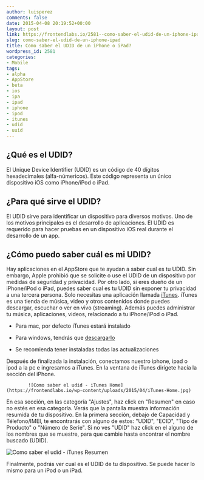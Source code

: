 ```yaml
---
author: luisperez
comments: false
date: 2015-04-08 20:19:52+00:00
layout: post
link: https://frontendlabs.io/2581--como-saber-el-udid-de-un-iphone-ipad
slug: como-saber-el-udid-de-un-iphone-ipad
title: Como saber el UDID de un iPhone o iPad?
wordpress_id: 2581
categories:
- Mobile
tags:
- alpha
- AppStore
- beta
- ios
- ipa
- ipad
- iphone
- ipod
- itunes
- udid
- uuid
---
```


       

## ¿Qué es el UDID?


            

El Unique Device Identifier (UDID) es un código de 40 dígitos hexadecimales (alfa-númericos). Este código representa un único dispositivo iOS como iPhone/iPod o iPad.



        

## ¿Para qué sirve el UDID?


            

El UDID sirve para identificar un dispositivo para diversos motivos. Uno de los motivos principales es el desarrollo de aplicaciones. El UDID es requerido para hacer pruebas en un dispositivo iOS real durante el desarrollo de un app. 



        

## ¿Cómo puedo saber cuál es mi UDID?



            

Hay aplicaciones en el AppStore que te ayudan a saber cual es tu UDID. Sin embargo, Apple prohibió que se solicite o use el UDID de un dispositivo por medidas de seguridad y privacidad. Por otro lado, si eres dueño de un iPhone/iPod o iPad, puedes saber cual es tu UDID sin exponer tu privacidad a una tercera persona. Solo necesitas una aplicación llamada [iTunes](https://www.apple.com/es/itunes/). iTunes es una tienda de música, video y otros contenidos donde puedes descargar, escuchar o ver en vivo (streaming). Además puedes administrar tu música, aplicaciones, videos, relacionado a tu iPhone/iPod o iPad.



            




  * Para mac, por defecto iTunes estará instalado


  * Para windows, tendrás que [descargarlo](https://www.apple.com/es/itunes/)


  * Se recomienda tener instaladas todas las actualizaciones





            

Después de finalizada la instalación, conectamos nuestro iphone, ipad o ipod a la pc e ingresamos a iTunes. En la ventana de iTunes dirígete hacia la sección del iPhone.




            ![Como saber el udid - iTunes Home](https://frontendlabs.io/wp-content/uploads/2015/04/iTunes-Home.jpg)




En esa sección, en las categoría "Ajustes", haz click en "Resumen" en caso no estés en esa categoría. Verás que la pantalla muestra información resumida de tu dispositivo. En la primera sección, debajo de Capacidad y Télefono/IMEI, te encontrarás con alguno de estos: "UDID", "ECID", "Tipo de Producto" o "Número de Serie". Si no ves "UDID" haz click en el alguno de los nombres que se muestre, para que cambie hasta encontrar el nombre buscado (UDID).



![Como saber el udid - iTunes Resumen](https://frontendlabs.io/wp-content/uploads/2015/04/iTunes-Resumen.jpg)




Finalmente, podrás ver cual es el UDID de tu dispositivo. Se puede hacer lo mismo para un iPod o un iPad. 
